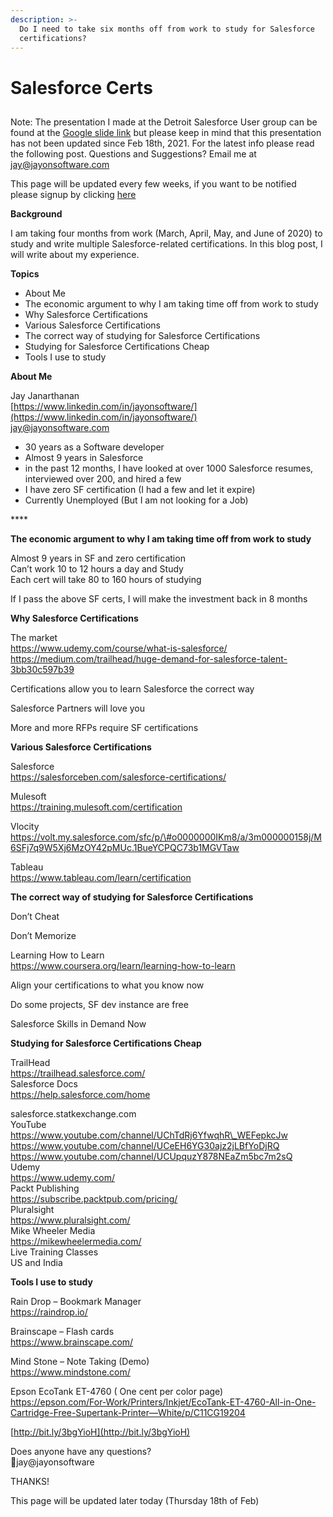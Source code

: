 ```yaml
---
description: >-
  Do I need to take six months off from work to study for Salesforce
  certifications?
---
```


# Salesforce Certs

## 

Note: The presentation I made at the Detroit Salesforce User group can be found at the [Google slide link](https://docs.google.com/presentation/d/1NwILrHrHokodJb7YHCas0liQL3nkdt7loRjmgx1v3xI/edit?usp=sharing) but please keep in mind that this presentation has not been updated since Feb 18th, 2021. For the latest info please read the following post. Questions and Suggestions? Email me at [jay@jayonsoftware.com](mailto:jay@jayonsoftware.com)

This page will be updated every few weeks, if you want to be notified please signup by clicking [here](http://bit.ly/3bgYioH)

**Background**

I am taking four months from work \(March, April, May, and June of 2020\) to study and write multiple Salesforce-related certifications. In this blog post, I will write about my experience.

**Topics**

* About Me
* The economic argument to why I am taking time off from work to study
* Why Salesforce Certifications
* Various Salesforce Certifications
* The correct way of studying for Salesforce Certifications
* Studying for Salesforce Certifications Cheap
* Tools I use to study

**About Me**

Jay Janarthanan  
[https://www.linkedin.com/in/jayonsoftware/](https://www.linkedin.com/in/jayonsoftware/)  
[jay@jayonsoftware.com](mailto:jay@jayonsoftware.com)

* 30 years as a Software developer
* Almost 9 years in Salesforce
* in the past 12 months, I have looked at over 1000 Salesforce resumes, interviewed over 200, and hired a few
* I have zero SF certification \(I had a few and let it expire\)
* Currently Unemployed \(But I am not looking for a Job\)

\*\*\*\*

**The economic argument to why I am taking time off from work to study**

  
Almost 9 years in SF and zero certification  
Can’t work 10 to 12 hours a day and Study  
Each cert will take 80 to 160 hours of studying

If I pass the above SF certs, I will make the investment back in 8 months

**Why Salesforce Certifications**

  
The market  
https://www.udemy.com/course/what-is-salesforce/  
https://medium.com/trailhead/huge-demand-for-salesforce-talent-3bb30c597b39

Certifications allow you to learn Salesforce the correct way

Salesforce Partners will love you

More and more RFPs require SF certifications

**Various Salesforce Certifications**

  
Salesforce  
https://salesforceben.com/salesforce-certifications/

Mulesoft  
https://training.mulesoft.com/certification

Vlocity  
https://volt.my.salesforce.com/sfc/p/\#o0000000IKm8/a/3m000000158j/M6SFj7q9W5Xj6MzOY42pMUc.1BueYCPQC73b1MGVTaw

Tableau  
https://www.tableau.com/learn/certification

**The correct way of studying for Salesforce Certifications**  
  
Don’t Cheat

Don’t Memorize

Learning How to Learn  
https://www.coursera.org/learn/learning-how-to-learn

Align your certifications to what you know now

Do some projects, SF dev instance are free

Salesforce Skills in Demand Now

**Studying for Salesforce Certifications Cheap**

  
TrailHead  
https://trailhead.salesforce.com/  
Salesforce Docs  
https://help.salesforce.com/home

salesforce.statkexchange.com  
YouTube  
https://www.youtube.com/channel/UChTdRj6YfwqhR\_WEFepkcJw  
https://www.youtube.com/channel/UCeEH6YG30ajz2jLBfYoDjRQ  
https://www.youtube.com/channel/UCUpquzY878NEaZm5bc7m2sQ  
Udemy  
https://www.udemy.com/  
Packt Publishing  
https://subscribe.packtpub.com/pricing/  
Pluralsight  
https://www.pluralsight.com/  
Mike Wheeler Media  
https://mikewheelermedia.com/  
Live Training Classes  
US and India

**Tools I use to study**

  
Rain Drop – Bookmark Manager  
https://raindrop.io/

Brainscape – Flash cards  
https://www.brainscape.com/

Mind Stone – Note Taking \(Demo\)  
https://www.mindstone.com/

Epson EcoTank ET-4760 \( One cent per color page\)  
https://epson.com/For-Work/Printers/Inkjet/EcoTank-ET-4760-All-in-One-Cartridge-Free-Supertank-Printer—White/p/C11CG19204

[http://bit.ly/3bgYioH](http://bit.ly/3bgYioH)

Does anyone have any questions?  
jay@jayonsoftware  


  
THANKS!

This page will be updated later today \(Thursday 18th of Feb\)



